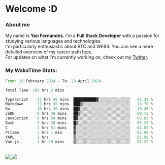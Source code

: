 # Welcome :D

### About me

My name is **Yan Fernandes**. I'm a **Full Stack Developer** with a passion for studying various languages and technologies. 
</br>
I'm particularly enthusiastic about BTC and WEB3. You can see a more detailed overview of my career path [here](https://yan-pi.vercel.app/).
</br>
For updates on what I'm currently working on, check out my [Twitter](https://twitter.com/yamigake).

### My WakaTime Stats:
<!--START_SECTION:waka-->

```rust
From: 29 February 2024 - To: 29 April 2024

Total Time: 100 hrs 2 mins

TypeScript    42 hrs 48 mins  ██████████▓░░░░░░░░░░░░░░   42.34 %
Markdown      13 hrs 50 mins  ███▒░░░░░░░░░░░░░░░░░░░░░   13.70 %
Go            10 hrs 30 mins  ██▓░░░░░░░░░░░░░░░░░░░░░░   10.40 %
JSON          9 hrs 49 mins   ██▒░░░░░░░░░░░░░░░░░░░░░░   09.72 %
JavaScript    6 hrs 54 mins   █▓░░░░░░░░░░░░░░░░░░░░░░░   06.83 %
Bash          5 hrs 20 mins   █▒░░░░░░░░░░░░░░░░░░░░░░░   05.28 %
C             2 hrs 51 mins   ▓░░░░░░░░░░░░░░░░░░░░░░░░   02.84 %
Prisma        2 hrs 1 min     ▓░░░░░░░░░░░░░░░░░░░░░░░░   02.00 %
YAML          2 hrs           ▒░░░░░░░░░░░░░░░░░░░░░░░░   01.99 %
Vue.js        1 hr 20 mins    ▒░░░░░░░░░░░░░░░░░░░░░░░░   01.32 %
```

<!--END_SECTION:waka-->

<div style="display: inline_block"><br>
  <a style="border-radius:10px;" href="https://www.linkedin.com/in/yan-fernandes-55a81a201/" target="_blank"><img src="https://img.shields.io/badge/LinkedIn-0077B5?style=for-the-badge&logo=linkedin&logoColor=white" target="_blank"</a> 
  <a style="border-radius:10px;" href = "mailto:yanfernandes404@gmail.com"><img src="https://img.shields.io/badge/-Gmail-%23333?style=for-the-badge&logo=gmail&logoColor=white" target="_blank"></a>
</div>
